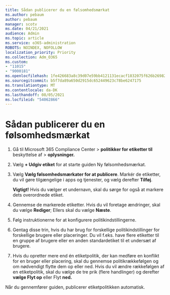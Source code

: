```yaml
---
title: Sådan publicerer du en følsomhedsmærkat
ms.author: pebaum
author: pebaum
manager: scotv
ms.date: 04/21/2021
audience: Admin
ms.topic: article
ms.service: o365-administration
ROBOTS: NOINDEX, NOFOLLOW
localization_priority: Priority
ms.collection: Adm_O365
ms.custom:
- "11015"
- "9000181"
ms.openlocfilehash: 1fe426683a8c39d07e59bb4121131ecacf1832075f626b26982ec0ede3c24698
ms.sourcegitcommit: b5f7da89a650d2915dc652449623c78be6247175
ms.translationtype: MT
ms.contentlocale: da-DK
ms.lasthandoff: 08/05/2021
ms.locfileid: "54062866"
---
```

# <a name="how-to-publish-a-sensitivity-label"></a>Sådan publicerer du en følsomhedsmærkat

1. Gå til Microsoft 365 Compliance Center > **politikker for etiketter til** beskyttelse af  >  **oplysninger.**

1. Vælg **+ Udgiv etiket** for at starte guiden Ny følsomhedsmærkat.

1. Vælg **Vælg følsomhedsmærkater for at publicere**. Markér de etiketter, du vil gøre tilgængelige i apps og tjenester, og vælg derefter **Tilføj**.

    **Vigtigt!** Hvis du vælger et undernavn, skal du sørge for også at markere dets overordnede etiket.

1. Gennemse de markerede etiketter. Hvis du vil foretage ændringer, skal du vælge **Rediger**; Ellers skal du vælge **Næste**.

1. Følg instruktionerne for at konfigurere politikindstillingerne.

1. Gentag disse trin, hvis du har brug for forskellige politikindstillinger for forskellige brugere eller placeringer. Du vil f.eks. have flere etiketter til en gruppe af brugere eller en anden standardetiket til et undersæt af brugere.

1. Hvis du opretter mere end én etiketpolitik, der kan medføre en konflikt for en bruger eller placering, skal du gennemse politikrækkefølgen og om nødvendigt flytte dem op eller ned. Hvis du vil ændre rækkefølgen af en etiketpolitik, skal du vælge de tre prik (flere handlinger) og derefter **vælge Flyt op** eller Flyt **ned.**

Når du gennemfører guiden, publicerer etiketpolitikken automatisk.